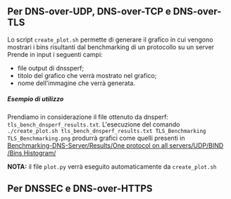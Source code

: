 ## Per DNS-over-UDP, DNS-over-TCP e DNS-over-TLS
Lo script `create_plot.sh` permette di generare il grafico in cui vengono mostrari i bins risultanti dal benchmarking di un protocollo su un server
Prende in input i seguenti campi:
- file output di dnssperf;
- titolo del grafico che verrà mostrato nel grafico;
- nome dell'immagine che verrà generata.

##### Esempio di utilizzo
Prendiamo in considerazione il file ottenuto da dnsperf: `tls_bench_dnsperf_results.txt`.
L'esecuzione del comando `./create_plot.sh tls_bench_dnsperf_results.txt TLS_Benchmarking TLS_Benchmarking.png` produrrà grafici come quelli presenti in [Benchmarking-DNS-Server/Results/One protocol on all servers/UDP/BIND
/Bins Histogram/](https://github.com/mtolkien/Benchmarking-DNS-Server/tree/main/Results/One%20protocol%20on%20all%20servers/UDP/BIND/Bins%20Histogram)

**NOTA:** il file `plot.py` verrà eseguito automaticamente da `create_plot.sh`

## Per DNSSEC e DNS-over-HTTPS
